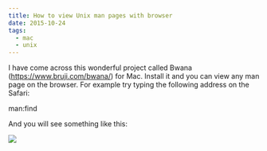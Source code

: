 ```yaml
---
title: How to view Unix man pages with browser
date: 2015-10-24
tags:
  - mac
  - unix
---
```

I have come across this wonderful project called Bwana (https://www.bruji.com/bwana/) for Mac. Install it and you can view any man page on the browser. For example try typing the following address on the Safari:

man:find

And you will see something like this:

[![](http://1.bp.blogspot.com/-hJtb8OSJUcY/Vi0NzuU1aqI/AAAAAAAAArk/VxH6rcjZE6g/s320/grab1.tiff)](http://1.bp.blogspot.com/-hJtb8OSJUcY/Vi0NzuU1aqI/AAAAAAAAArk/VxH6rcjZE6g/s1600/grab1.tiff)